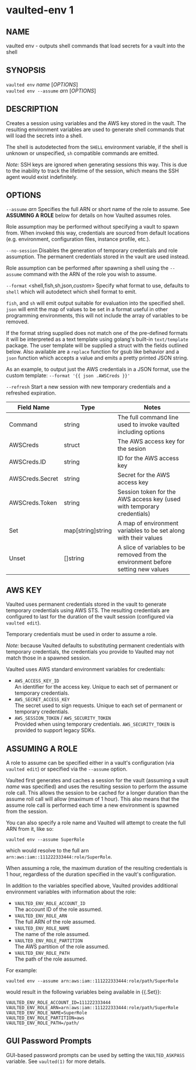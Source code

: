 vaulted-env 1
=============

NAME
----

vaulted env - outputs shell commands that load secrets for a vault into the shell

SYNOPSIS
--------

`vaulted env` *name* [*OPTIONS*]  
`vaulted env --assume` *arn* [*OPTIONS*]

DESCRIPTION
-----------

Creates a session using variables and the AWS key stored in the vault. The
resulting environment variables are used to generate shell commands that will
load the secrets into a shell.

The shell is autodetected from the `SHELL` environment variable, if the shell
is unknown or unspecified, `sh` compatible commands are emitted.

*Note:* SSH keys are ignored when generating sessions this way. This is due to
the inability to track the lifetime of the session, which means the SSH agent
would exist indefinitely.

OPTIONS
-------

`--assume` *arn*
  Specifies the full ARN or short name of the role to assume. See
  **ASSUMING A ROLE** below for details on how Vaulted assumes roles.

  Role assumption may be performed without specifying a vault to spawn from.
  When invoked this way, credentials are sourced from default locations (e.g.
  environment, configuration files, instance profile, etc.).

`--no-session`
  Disables the generation of temporary credentials and role assumption. The
  permanent credentials stored in the vault are used instead.

  Role assumption can be performed after spawning a shell using the `--assume`
  command with the ARN of the role you wish to assume.

`--format` &lt;shell,fish,sh,json,*custom*&gt;
  Specify what format to use, defaults to `shell` which will autodetect which
  shell format to emit.

  `fish`, and `sh` will emit output suitable for evaluation into the specified
  shell. `json` will emit the map of values to be set in a format useful in
  other programming environments, this will not include the array of variables
  to be removed.

  If the format string supplied does not match one of the pre-defined formats
  it will be interpreted as a text template using golang's built-in
  `text/template` package. The user template will be supplied a struct with the
  fields outlined below. Also available are a `replace` function for gsub like
  behavior and a `json` function which accepts a value and emits a pretty
  printed JSON string.

  As an example, to output just the AWS credentials in a JSON format, use the
  custom template: `--format '{{ json .AWSCreds }}'`

`--refresh`
  Start a new session with new temporary credentials and a refreshed expiration.

|Field Name|Type|Notes|
|---|---|---|
| Command | string | The full command line used to invoke vaulted including options |
| AWSCreds | struct | The AWS access key for the sesion |
| AWSCreds.ID | string | ID for the AWS access key |
| AWSCreds.Secret | string | Secret for the AWS access key |
| AWSCreds.Token | string | Session token for the AWS access key (used with temporary credentials) |
| Set | map[string]string | A map of environment variables to be set along with their values |
| Unset | []string | A slice of variables to be removed from the environment before setting new values |

AWS KEY
-------

[comment]: # (WHEN MODIFYING THESE DOCS, ALSO UPDATE: vaulted-shell.1.md and
vaulted-exec.1.md)

Vaulted uses permanent credentials stored in the vault to generate temporary
credentials using AWS STS. The resulting credentials are configured to last for
the duration of the vault session (configured via `vaulted edit`).

Temporary credentials must be used in order to assume a role.

*Note:* because Vaulted defaults to substituting permanent credentials with
temporary credentials, the credentials you provide to Vaulted may not match
those in a spawned session.

Vaulted uses AWS standard environment variables for credentials:

 * `AWS_ACCESS_KEY_ID`  
   An identifier for the access key. Unique to each set of permanent or
   temporary credentials.
 * `AWS_SECRET_ACCESS_KEY`  
   The secret used to sign requests. Unique to each set of permanent or
   temporary credentials.
 * `AWS_SESSION_TOKEN` / `AWS_SECURITY_TOKEN`  
   Provided when using temporary credentials. `AWS_SECURITY_TOKEN` is provided
   to support legacy SDKs.

ASSUMING A ROLE
---------------

[comment]: # (WHEN MODIFYING THESE DOCS, ALSO UPDATE: vaulted-shell.1.md and
vaulted-exec.1.md)

A role to assume can be specified either in a vault's configuration (via
`vaulted edit`) or specified via the `--assume` option.

Vaulted first generates and caches a session for the vault (assuming a vault
*name* was specified) and uses the resulting session to perform the assume role
call. This allows the session to be cached for a longer duration than the assume
roll call will allow (maximum of 1 hour). This also means that the assume role
call is performed each time a new environment is spawned from the session.

You can also specify a role name and Vaulted will attempt to create the full ARN
from it, like so:

```
vaulted env --assume SuperRole
```

which would resolve to the full arn `arn:aws:iam::111222333444:role/SuperRole`.

When assuming a role, the maximum duration of the resulting credentials is 1
hour, regardless of the duration specified in the vault's configuration.

In addition to the variables specified above, Vaulted provides additional
environment variables with information about the role:

 * `VAULTED_ENV_ROLE_ACCOUNT_ID`  
   The account ID of the role assumed.
 * `VAULTED_ENV_ROLE_ARN`  
   The full ARN of the role assumed.
 * `VAULTED_ENV_ROLE_NAME`  
   The name of the role assumed.
 * `VAULTED_ENV_ROLE_PARTITION`  
   The AWS partition of the role assumed.
 * `VAULTED_ENV_ROLE_PATH`  
   The path of the role assumed.

For example:

```
vaulted env --assume arn:aws:iam::111222333444:role/path/SuperRole
```

would result in the following variables being available in {{.Set}}:

```
VAULTED_ENV_ROLE_ACCOUNT_ID=111222333444
VAULTED_ENV_ROLE_ARN=arn:aws:iam::111222333444:role/path/SuperRole
VAULTED_ENV_ROLE_NAME=SuperRole
VAULTED_ENV_ROLE_PARTITION=aws
VAULTED_ENV_ROLE_PATH=/path/
```

GUI Password Prompts
--------------------

GUI-based password prompts can be used by setting the `VAULTED_ASKPASS`
variable. See `vaulted(1)` for more details.
